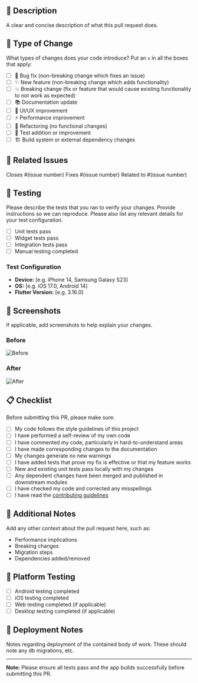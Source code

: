## 📝 Description

A clear and concise description of what this pull request does.

## 🎯 Type of Change

What types of changes does your code introduce? Put an `x` in all the boxes that apply:

- [ ] 🐛 Bug fix (non-breaking change which fixes an issue)
- [ ] ✨ New feature (non-breaking change which adds functionality)
- [ ] 💥 Breaking change (fix or feature that would cause existing functionality to not work as expected)
- [ ] 📚 Documentation update
- [ ] 🎨 UI/UX improvement
- [ ] ⚡ Performance improvement
- [ ] 🔧 Refactoring (no functional changes)
- [ ] 🧪 Test addition or improvement
- [ ] 🏗️ Build system or external dependency changes

## 🔄 Related Issues

Closes #(issue number)
Fixes #(issue number)
Related to #(issue number)

## 🧪 Testing

Please describe the tests that you ran to verify your changes. Provide instructions so we can reproduce. Please also list any relevant details for your test configuration.

- [ ] Unit tests pass
- [ ] Widget tests pass
- [ ] Integration tests pass
- [ ] Manual testing completed

### Test Configuration

- **Device:** [e.g. iPhone 14, Samsung Galaxy S23]
- **OS:** [e.g. iOS 17.0, Android 14]
- **Flutter Version:** [e.g. 3.16.0]

## 📸 Screenshots

If applicable, add screenshots to help explain your changes.

### Before
![Before](url-to-screenshot)

### After
![After](url-to-screenshot)

## 📋 Checklist

Before submitting this PR, please make sure:

- [ ] My code follows the style guidelines of this project
- [ ] I have performed a self-review of my own code
- [ ] I have commented my code, particularly in hard-to-understand areas
- [ ] I have made corresponding changes to the documentation
- [ ] My changes generate no new warnings
- [ ] I have added tests that prove my fix is effective or that my feature works
- [ ] New and existing unit tests pass locally with my changes
- [ ] Any dependent changes have been merged and published in downstream modules
- [ ] I have checked my code and corrected any misspellings
- [ ] I have read the [contributing guidelines](../CONTRIBUTING.md)

## 🔧 Additional Notes

Add any other context about the pull request here, such as:
- Performance implications
- Breaking changes
- Migration steps
- Dependencies added/removed

## 📱 Platform Testing

- [ ] Android testing completed
- [ ] iOS testing completed
- [ ] Web testing completed (if applicable)
- [ ] Desktop testing completed (if applicable)

## 🚀 Deployment Notes

Notes regarding deployment of the contained body of work. These should note any
db migrations, etc.

---

**Note:** Please ensure all tests pass and the app builds successfully before submitting this PR. 